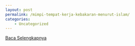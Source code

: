 ```yaml
---
layout: post
permalink: /mimpi-tempat-kerja-kebakaran-menurut-islam/
categories:
    - Uncategorized
---
```


[Baca Selengkapnya](/05)